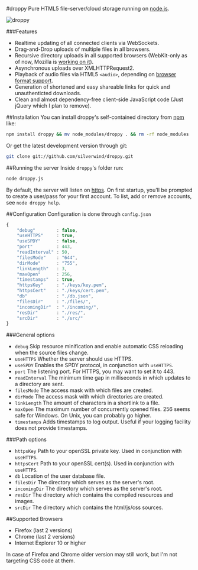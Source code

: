#droppy
Pure HTML5 file-server/cloud storage running on [node.js](http://nodejs.org/).

![droppy](http://i.imgur.com/pnWbq98.png)

###Features

* Realtime updating of all connected clients via WebSockets.
* Drag-and-Drop uploads of multiple files in all browsers.
* Recursive directory uploads in all supported browsers (WebKit-only as of now, Mozilla is [working on it](https://bugzilla.mozilla.org/show_bug.cgi?id=846931)).
* Asynchronous uploads over XMLHTTPRequest2.
* Playback of audio files via HTML5 `<audio>`, depending on [browser format support](https://developer.mozilla.org/en-US/docs/HTML/Supported_media_formats#Browser_compatibility).
* Generation of shortened and easy shareable links for quick and unauthenticted downloads.
* Clean and almost dependency-free client-side JavaScript code (Just jQuery which I plan to remove).

##Installation
You can install droppy's self-contained directory from [npm](https://npmjs.org/package/droppy) like:
````bash
npm install droppy && mv node_modules/droppy . && rm -rf node_modules
````
Or get the latest development version through git:
````bash
git clone git://github.com/silverwind/droppy.git
````

##Running the server
Inside `droppy`'s folder run:
````bash
node droppy.js
````
By default, the server will listen on [https](https://localhost/). On first startup, you'll be prompted to create a user/pass for your first account. To list, add or remove accounts, see `node droppy help`.

##Configuration
Configuration is done through `config.json`
````javascript
{
    "debug"        : false,
    "useHTTPS"     : true,
    "useSPDY"      : false,
    "port"         : 443,
    "readInterval" : 50,
    "filesMode"    : "644",
    "dirMode"      : "755",
    "linkLength"   : 3,
    "maxOpen"      : 256,
    "timestamps"   : true,
    "httpsKey"     : "./keys/key.pem",
    "httpsCert"    : "./keys/cert.pem",
    "db"           : "./db.json",
    "filesDir"     : "./files/",
    "incomingDir"  : "./incoming/",
    "resDir"       : "./res/",
    "srcDir"       : "./src/"
}
````
###General options
- `debug` Skip resource minification and enable automatic CSS reloading when the source files change.
- `useHTTPS` Whether the server should use HTTPS.
- `useSPDY` Enables the SPDY protocol, in conjunction with `useHTTPS`.
- `port` The listening port. For HTTPS, you may want to set it to 443.
- `readInterval` The minimum time gap in milliseconds in which updates to a directory are sent.
- `filesMode` The access mask with which files are created.
- `dirMode` The access mask with which directories are created.
- `linkLength` The amount of characters in a shortlink to a file.
- `maxOpen` The maximum number of concurrently opened files. 256 seems safe for Windows. On Unix, you can probably go higher.
- `timestamps` Adds timestamps to log output. Useful if your logging facility does not provide timestamps.

###Path options
- `httpsKey` Path to your openSSL private key. Used in conjunction with `useHTTPS`.
- `httpsCert` Path to your openSSL cert(s). Used in conjunction with `useHTTPS`.
- `db` Location of the user database file.
- `filesDir` The directory which serves as the server's root.
- `incomingDir` The directory which serves as the server's root.
- `resDir` The directory which contains the compiled resources and images.
- `srcDir` The directory which contains the html/js/css sources.

##Supported Browsers
- Firefox (last 2 versions)
- Chrome (last 2 versions)
- Internet Explorer 10 or higher

In case of Firefox and Chrome older version may still work, but I'm not targeting CSS code at them.
